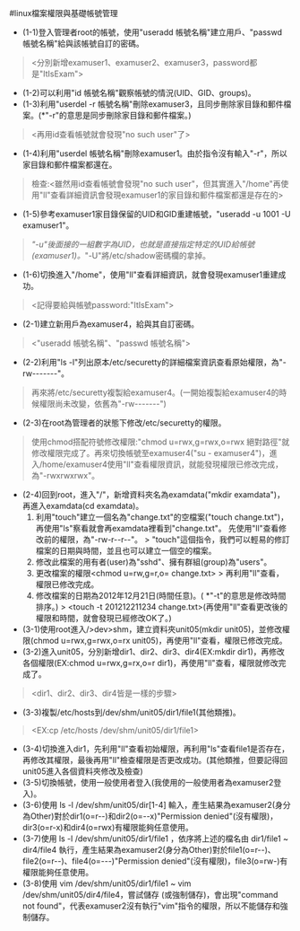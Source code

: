 #linux檔案權限與基礎帳號管理

* (1-1)登入管理者root的帳號，使用"useradd 帳號名稱"建立用戶、"passwd 帳號名稱"給與該帳號自訂的密碼。
 > <分別新增examuser1、examuser2、examuser3，password都是"ItIsExam">
* (1-2)可以利用"id 帳號名稱"觀察帳號的情況(UID、GID、groups)。
* (1-3)利用"userdel -r 帳號名稱"刪除examuser3，且同步刪除家目錄和郵件檔案。(*"-r"的意思是同步刪除家目錄和郵件檔案。)
 > <再用id查看帳號就會發現"no such user"了>
* (1-4)利用"userdel 帳號名稱"刪除examuser1。由於指令沒有輸入"-r"，所以家目錄和郵件檔案都還在。
 > 檢查:<雖然用id查看帳號會發現"no such user"，但其實進入"/home"再使用"ll"查看詳細資訊會發現examuser1的家目錄和郵件檔案都還是存在的>
* (1-5)參考examuser1家目錄保留的UID和GID重建帳號，"useradd -u 1001 -U examuser1"。
 > *"-u"後面接的一組數字為UID，也就是直接指定特定的UID給帳號(examuser1)。*"-U"將/etc/shadow密碼欄的拿掉。
* (1-6)切換進入"/home"，使用"ll"查看詳細資訊，就會發現examuser1重建成功。
 > <記得要給與帳號password:"ItIsExam">
* (2-1)建立新用戶為examuser4，給與其自訂密碼。
 > <"useradd 帳號名稱"、"passwd 帳號名稱">
* (2-2)利用"ls -l"列出原本/etc/securetty的詳細檔案資訊查看原始權限，為"-rw-------"。
 > 再來將/etc/securetty複製給examuser4。(一開始複製給examuser4的時候權限尚未改變，依舊為"-rw-------")
* (2-3)在root為管理者的狀態下修改/etc/securetty的權限。
 > 使用chmod搭配符號修改權限:"chmod u=rwx,g=rwx,o=rwx 絕對路徑"就修改權限完成了。再來切換帳號至examuser4("su - examuser4")，進入/home/examuser4使用"ll"查看權限資訊，就能發現權限已修改完成，為"-rwxrwxrwx"。
* (2-4)回到root，進入"/"，新增資料夾名為examdata("mkdir examdata")，再進入examdata(cd examdata)。
     1. 利用"touch"建立一個名為"change.txt"的空檔案("touch change.txt")，再使用"ls"察看就會再examdata裡看到"change.txt"。
        先使用"ll"查看修改前的權限，為"-rw-r--r--"。
       > "touch"這個指令，我們可以輕易的修訂檔案的日期與時間，並且也可以建立一個空的檔案。
     2. 修改此檔案的用有者(user)為"sshd"<chown sshd change.txt>、擁有群組(group)為"users"<chgrp users change.txt>。
     3. 更改檔案的權限<chmod u=rw,g=r,o= change.txt>
       > 再利用"ll"查看，權限已修改完成。
     4. 修改檔案的日期為2012年12月21日(時間任意)。( *"-t"的意思是修改時間排序。)
       > <touch -t 201212211234 change.txt>(再使用"ll"查看更改後的權限和時間，就會發現已經修改OK了。)
* (3-1)使用root進入/>dev>shm，建立資料夾unit05(mkdir unit05)，並修改權限(chmod u=rwx,g=rwx,o=rx unit05)，再使用"ll"查看，權限已修改完成。
* (3-2)進入unit05，分別新增dir1、dir2、dir3、dir4(EX:mkdir dir1)，再修改各個權限(EX:chmod u=rwx,g=rx,o=r dir1)，再使用"ll"查看，權限就修改完成了。
 > <dir1、dir2、dir3、dir4皆是一樣的步驟>
* (3-3)複製/etc/hosts到/dev/shm/unit05/dir1/file1(其他類推)。
 > <EX:cp /etc/hosts /dev/shm/unit05/dir1/file1>
* (3-4)切換進入dir1，先利用"ll"查看初始權限，再利用"ls"查看file1是否存在，再修改其權限，最後再用"ll"檢查權限是否更改成功。(其他類推，但要記得回unit05進入各個資料夾修改及檢查)
* (3-5)切換帳號，使用一般使用者登入(我使用的一般使用者為examuser2登入)。
* (3-6)使用 ls -l /dev/shm/unit05/dir[1-4] 輸入，產生結果為examuser2(身分為Other)對於dir1(o=r--)和dir2(o=--x)"Permission denied"(沒有權限)，dir3(o=r-x)和dir4(o=rwx)有權限能夠任意使用。
* (3-7)使用 ls -l /dev/shm/unit05/dir1/file1 ，依序將上述的檔名由 dir1/file1 ~ dir4/file4 執行，產生結果為examuser2(身分為Other)對於file1(o=r--)、file2(o=r--)、file4(o=---)"Permission denied"(沒有權限)，file3(o=rw-)有權限能夠任意使用。
* (3-8)使用 vim /dev/shm/unit05/dir1/file1 ~ vim /dev/shm/unit05/dir4/file4，嘗試儲存 (或強制儲存)，會出現"command not found"，代表examuser2沒有執行"vim"指令的權限，所以不能儲存和強制儲存。
